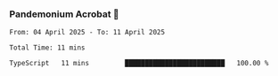 ### Pandemonium Acrobat 🤸

<!--START_SECTION:waka-->

```all_time
From: 04 April 2025 - To: 11 April 2025

Total Time: 11 mins

TypeScript   11 mins         █████████████████████████   100.00 %
```

<!--END_SECTION:waka-->
